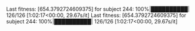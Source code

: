 Last fitness: [654.3792724609375] for subject 244: 100%|██████████| 126/126 [1:02:17<00:00, 29.67s/it]
Last fitness: [654.3792724609375] for subject 244: 100%|██████████| 126/126 [1:02:17<00:00, 29.67s/it]
